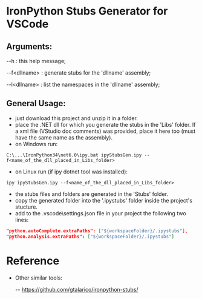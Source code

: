 # IronPython Stubs Generator for VSCode

Arguments:
--------------
--h          : this help message;

--f&lt;dllname&gt; : generate stubs for the 'dllname' assembly;

--l&lt;dllname&gt; : list the namespaces in the 'dllname' assembly;

General Usage:
--------------
- just download this project and unzip it in a folder.
- place the .NET dll for which you generate the stubs in the 'Libs' folder. 
  If a xml file (VStudio doc comments) was provided, place it here too 
  (must have the same name as the assembly).
- on Windows run:

```
C:\...\IronPython34\net6.0\ipy.bat ipyStubsGen.ipy --f<name_of_the_dll_placed_in_Libs_folder>
```

- on Linux run (if ipy dotnet tool was installed):

```
ipy ipyStubsGen.ipy --f<name_of_the_dll_placed_in_Libs_folder>
```

- the stubs files and folders are generated in the 'Stubs' folder.
- copy the generated folder into the '.ipystubs' folder inside the project's stucture.
- add to the .vscode\settings.json file in your project the following two lines:

```json
"python.autoComplete.extraPaths": ["${workspaceFolder}/.ipystubs"],
"python.analysis.extraPaths": ["${workspaceFolder}/.ipystubs"]
```

# Reference

- Other similar tools:

  -- https://github.com/gtalarico/ironpython-stubs/